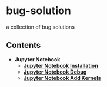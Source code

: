 # bug-solution
a collection of bug solutions

## Contents
- __Jupyter Notebook__
  - [__Jupyter Notebook Installation__](https://github.com/rentainhe/bug-solution/blob/master/debug/jupyter_installation.md)
  - [__Jupyter Notebook Debug__](https://github.com/rentainhe/bug-solution/blob/master/debug/jupyter_bug.md)
  - [__Jupyter Notebook Add Kernels__](https://github.com/rentainhe/bug-solution/blob/master/debug/jupyter_add_kernel.md)
